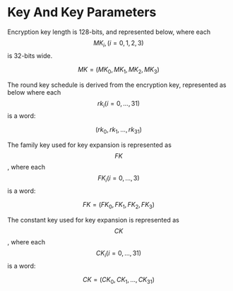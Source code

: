 # Key And Key Parameters

<!-- 5 密钥及密钥参量 -->
<!-- 加密密钥长度为 128 比特，表示为𝑀𝐾 =   𝑀𝐾0, 𝑀𝐾2, 𝑀𝐾3, 𝑀𝐾4 ，其中𝑀𝐾5   𝑖 = 0,1,2,3 为字。 -->
<!--轮密钥表示为 𝑟𝑘0, 𝑟𝑘2, ⋯ , 𝑟𝑘42 ，其中𝑟𝑘5 𝑖 = 0, ⋯ ,31 为 32 比特字。轮密钥由加密密钥 生成。
 𝐹𝐾 = 𝐹𝐾0, 𝐹𝐾2, 𝐹𝐾3, 𝐹𝐾4 为系统参数，𝐶𝐾 = 𝐶𝐾0, 𝐶𝐾2, ⋯ , 𝐶𝐾42 为固定参数，用于密钥 扩展算法，其中𝐹𝐾5 𝑖 = 0,⋯,3 、𝐶𝐾5 𝑖 = 0,⋯,31 为字。 -->

Encryption key length is 128-bits, and represented below, where each
$$MK_i, (i = 0, 1, 2, 3)$$ is 32-bits wide.

$$
MK = (MK_0, MK_1, MK_2, MK_3)
$$

The round key schedule is derived from the encryption key, represented as below
where each $$rk_i (i = 0, ..., 31)$$ is a word:

$$
(rk_0, rk_1, ... , rk_31)
$$


The family key used for key expansion is represented as $$FK$$, where
each $$FK_i (i = 0, ..., 3)$$ is a word:

$$
FK = (FK_0, FK_1, FK_2, FK_3)
$$


The constant key used for key expansion is represented as $$CK$$, where
each $$CK_i (i = 0, ..., 31)$$ is a word:

$$
CK = (CK_0, CK_1, ... , CK_31)
$$


